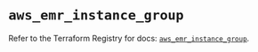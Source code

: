 # `aws_emr_instance_group`

Refer to the Terraform Registry for docs: [`aws_emr_instance_group`](https://registry.terraform.io/providers/hashicorp/aws/6.13.0/docs/resources/emr_instance_group).
